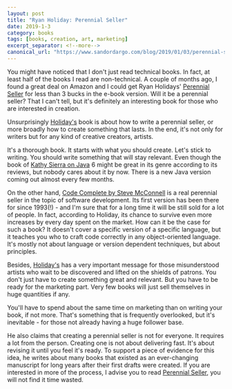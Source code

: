 ```yaml
---
layout: post
title: "Ryan Holiday: Perennial Seller"
date: 2019-1-3
category: books
tags: [books, creation, art, marketing]
excerpt_separator: <!--more-->
canonical_url: "https://www.sandordargo.com/blog/2019/01/03/perennial-seller"
---
```

You might have noticed that I don't just read technical books. In fact, at least half of the books I read are non-technical. A couple of months ago, I found a great deal on Amazon and I could get Ryan Holidays' [Perennial Seller](https://amzn.to/2vbk9d0) for less than 3 bucks in the e-book version. Will it be a perennial seller? That I can't tell, but it's definitely an interesting book for those who are interested in creation.
<!--more-->

Unsurprisingly [Holiday's](https://ryanholiday.net/) book is about how to write a perennial seller, or more broadly how to create something that lasts. In the end, it's not only for writers but for any kind of creative creators, artists.

It's a thorough book. It starts with what you should create. Let's stick to writing. You should write something that will stay relevant. Even though the book of [Kathy Sierra on Java](https://amzn.to/2vc3969) 6 might be great in its genre according to its reviews, but nobody cares about it by now. There is a new Java version coming out almost every few months. 

On the other hand, [Code Complete by Steve McConnell](https://amzn.to/2Ozjydf) is a real perennial seller in the topic of software development. Its first version has been there for since 1993(!) - and I'm sure that for a long time it will be still sold for a lot of people. In fact, according to Holiday, its chance to survive even more increases by every day spent on the market. How can it be the case for such a book? It doesn't cover a specific version of a specific language, but it teaches you who to craft code correctly in any object-oriented language. It's mostly not about language or version dependent techniques, but about principles.

Besides, [Holiday's](https://ryanholiday.net/) has a very important message for those misunderstood artists who wait to be discovered and lifted on the shields of patrons. You don't just have to create something great and relevant. But you have to be ready for the marketing part. Very few books will just sell themselves in huge quantities if any.

You'll have to spend about the same time on marketing than on writing your book, if not more. That's something that is frequently overlooked, but it's inevitable - for those not already having a huge follower base.

He also claims that creating a perennial seller is not for everyone. It requires a lot from the person. Creating one is not about delivering fast. It's about revising it until you feel it's ready. To support a piece of evidence for this idea, he writes about many books that existed as an ever-changing manuscript for long years after their first drafts were created. If you are interested in more of the process, I advise you to read [Perennial Seller](https://amzn.to/2vbk9d0), you will not find it time wasted.